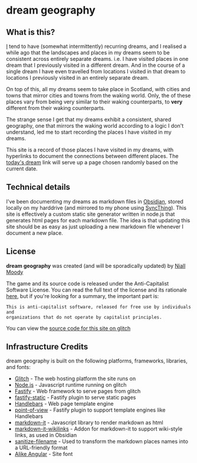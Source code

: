 # dream geography

## What is this?

[I](https://www.niallmoody.com) tend to have (somewhat intermittently) recurring
dreams, and I realised a while ago that the landscapes and places in my dreams
seem to be consistent across entirely separate dreams. i.e. I have visited
places in one dream that I previously visited in a different dream. And in the
course of a single dream I have even travelled from locations I visited in that
dream to locations I previously visited in an entirely separate dream.

On top of this, all my dreams seem to take place in Scotland, with cities and
towns that mirror cities and towns from the waking world. Only, the 
of these places vary from being very similar to their waking counterparts, to
**very** different from their waking counterparts.

The strange sense I get that my dreams exhibit a consistent, shared geography,
one that mirrors the waking world according to a logic I don't understand, led
me to start recording the places I have visited in my dreams.

This site is a record of those places I have visited in my dreams, with
hyperlinks to document the connections between different places. The
[today's dream](https://dream-geography.glitch.me/todays-dream) link will serve
up a page chosen randomly based on the current date.

## Technical details

I've been documenting my dreams as markdown files in
[Obsidian](https://obsidian.md/), stored locally on my harddrive (and mirrored
to my phone using [SyncThing](https://syncthing.net/)). This site is effectively
a custom static site generator written in node.js that generates html pages for
each markdown file. The idea is that updating this site should be as easy as
just uploading a new markdown file whenever I document a new place.

## License

**dream geography** was created (and will be sporadically updated) by
[Niall Moody](https://www.niallmoody.com)

The game and its source code is released under the Anti-Capitalist Software
License. You can read the full text of the license and its rationale
[here](https://anticapitalist.software/), but if you're looking for a summary,
the important part is:

```
This is anti-capitalist software, released for free use by individuals and
organizations that do not operate by capitalist principles.
```


You can view the
[source code for this site on glitch](https://glitch.com/edit/#!/dream-geography)

## Infrastructure Credits

dream geography is built on the following platforms, frameworks, libraries, and
fonts:

- [Glitch](https://glitch.com/) - The web hosting platform the site runs on
- [Node.js](https://nodejs.org/en/) - Javascript runtime running on glitch
- [Fastify](https://www.fastify.io/) - Web framework to serve pages from glitch
- [fastify-static](https://github.com/fastify/fastify-static) - Fastify plugin to serve static pages
- [Handlebars](https://handlebarsjs.com/) - Web page template engine
- [point-of-view](https://github.com/fastify/point-of-view) - Fastify plugin to support template engines like Handlebars
- [markdown-it](https://github.com/markdown-it/markdown-it) - Javascript library to render markdown as html
- [markdown-it-wikilinks](https://github.com/jsepia/markdown-it-wikilinks) - Addon for markdown-it to support wiki-style links, as used in Obsidian
- [sanitize-filename](https://github.com/parshap/node-sanitize-filename) - Used to transform the markdown places names into a URL-friendly format
- [Alike Angular](https://fonts.google.com/specimen/Alike+Angular) - Site font
